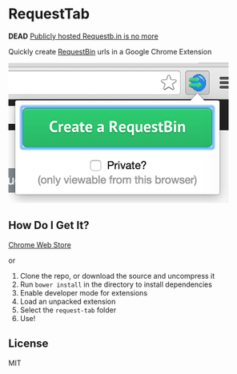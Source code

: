 RequestTab
==========

**DEAD** [Publicly hosted Requestb.in is no more](https://github.com/Runscope/requestbin#readme)

Quickly create [RequestBin](http://requestb.in) urls in a Google Chrome Extension

![screenshot](promo440.png)

How Do I Get It?
----------------

[Chrome Web Store](https://chrome.google.com/webstore/detail/requesttab/mdamghbpbfendfbahmnflbmhjegbjoeb)

or

1. Clone the repo, or download the source and uncompress it
1. Run `bower install` in the directory to install dependencies
1. Enable developer mode for extensions
1. Load an unpacked extension
1. Select the `request-tab` folder
1. Use!

License
-------
MIT

